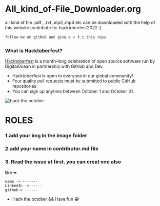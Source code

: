 # All_kind_of-File_Downloader.org
all kind of file .pdf , .txt,.mp3,.mp4 etc can be downloaded with the help of this website
contribute for hacktoberfest2022 :) 
```
follow me on github and give a ⭐ t i this repo
```

### What is Hacktoberfest?

[Hacktoberfest](https://hacktoberfest.digitalocean.com) is a month-long celebration of open source software run by DigitalOcean in partnership with GitHub and Dev.

- Hacktoberfest is open to everyone in our global community!
- Four quality pull requests must be submitted to public GitHub repositories.
- You can sign up anytime between October 1 and October 31.

![hack the october](https://github.blog/wp-content/uploads/2022/10/hacktoberfestbanner.jpeg?resize=1200%2C630)

# ROLES
### 1.add your img in the image folder 
### 2.add your name in contributor.md file
### 3. Read the issue at first. you can creat one also 
like ➡
```
name -> -------
LinkedIn ->------
github-> ------
```
- Hack the october && Have fun 😀
